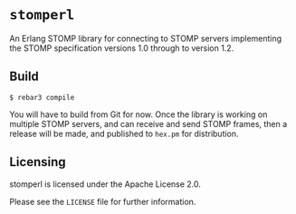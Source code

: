 `stomperl`
=====

An Erlang STOMP library for connecting to STOMP servers implementing
the STOMP specification versions 1.0 through to version 1.2.

Build
-----

    $ rebar3 compile

You will have to build from Git for now. Once the library is working
on multiple STOMP servers, and can receive and send STOMP frames, then
a release will be made, and published to `hex.pm` for distribution.

Licensing
---------

stomperl is licensed under the Apache License 2.0.

Please see the `LICENSE` file for further information.
